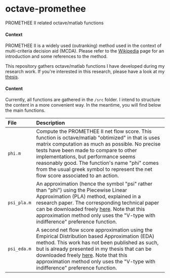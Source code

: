 # octave-promethee
PROMETHEE II related octave/matlab functions

#### Context

PROMETHEE II is a widely used (outranking) method used in the context of multi-criteria decision aid (MCDA). 
Please refer to the [Wikipedia](https://en.wikipedia.org/wiki/Preference_ranking_organization_method_for_enrichment_evaluation) page for an introduction and some references to the method.

This repository gathers octave/matlab functions I have developed during my research work. If you're interested in this research, please have a look at my  [thesis](that.ulb.ac.be/dspace/bitstream/2013/209033/1/283816bc-c6ba-43b2-8d4c-10360bbe6909.txt).


#### Content

Currently, all functions are gathered in the `/src` folder. I intend to structure the content in a more convenient way. In the meantime, you will find below the main functions.

| File | Description |
|:---|:---|
| `phi.m` | Compute the PROMETHEE II net flow score. This function is octave/matlab "obtimized" in that is uses matrix computation as much as possible. No precise tests have been made to compare to other implementations, but performance seems reasonably good. The function's name "phi" comes from the usual greek symbol to represent the net flow score associated to an action. |
| `psi_pla.m` | An approximation (hence the symbol "psi" rather than "phi") using the Piecewise Linear Approximation (PLA) method, explained in a research paper. The corresponding technical paper can be downloaded freely [here](http://code.ulb.ac.be/dbfiles/EppDes2012atechreport.pdf). Note that this approximation method only uses the "V-type with indifference" preference function. |
| `psi_eda.m` | A second net flow score approximation using the Empirical Distribution based Approximation (EDA) method. This work has not been published as such, but is already presented in my thesis that can be downloaded freely [here](that.ulb.ac.be/dspace/bitstream/2013/209033/1/283816bc-c6ba-43b2-8d4c-10360bbe6909.txt). Note that this approximation method only uses the "V-type with indifference" preference function. |
